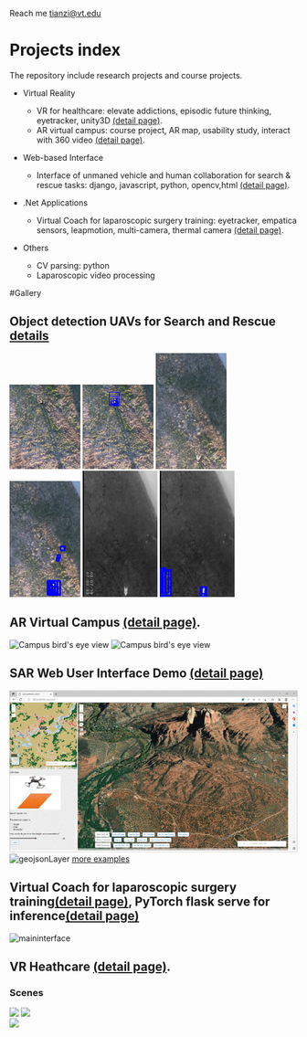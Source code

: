 
Reach me tianzi@vt.edu

<!---
wtianzi/wtianzi is a ✨ special ✨ repository because its `README.md` (this file) appears on your GitHub profile.
You can click the Preview link to take a look at your changes.
--->
# Projects index
The repository include research projects and course projects.
- Virtual Reality
	- VR for healthcare: elevate addictions, episodic future thinking, eyetracker, unity3D [(detail page)](https://github.com/wtianzi/AutonoeticStudy).
	- AR virtual campus: course project, AR map, usability study, interact with 360 video [(detail page)](https://github.com/wtianzi/ARVirtualCampus).

- Web-based Interface
	- Interface of unmaned vehicle and human collaboration for search & rescue tasks: django, javascript, python, opencv,html [(detail page)](https://github.com/wtianzi/sarwebpro).

- .Net Applications
	- Virtual Coach for laparoscopic surgery training: eyetracker, empatica sensors, leapmotion, multi-camera, thermal camera [(detail page)](https://github.com/wtianzi/VirtualCoach_Multicam).


- Others
	- CV parsing: python
	- Laparoscopic video processing


#Gallery
## Object detection UAVs for Search and Rescue [details](https://github.com/wtianzi/objectdetection/)
![rgb](https://github.com/wtianzi/objectdetection/blob/main/images/test/sar5_r.png)
![rgb](https://github.com/wtianzi/objectdetection/blob/main/images/test/sar5_r_101.png)
![rgb](https://github.com/wtianzi/objectdetection/blob/main/images/sar1_r.png)
![rgb](https://github.com/wtianzi/objectdetection/blob/main/images/sar1_r_101.png)
![thermal](https://github.com/wtianzi/objectdetection/blob/main/images/sar1_t.png)
![thermal](https://github.com/wtianzi/objectdetection/blob/main/images/sar1_t_101.png)

## AR Virtual Campus [(detail page)](https://github.com/wtianzi/ARVirtualCampus).
![Campus bird's eye view](https://github.com/wtianzi/ARVirtualCampus/blob/master/example/giphy(1).gif)
![Campus bird's eye view](https://github.com/wtianzi/ARVirtualCampus/blob/master/example/giphy(2).gif)

## SAR Web User Interface Demo [(detail page)](https://github.com/wtianzi/sarwebpro)
![Web interface](https://github.com/wtianzi/sarstudy2/blob/main/screen/UAV_search_experiment_steps.gif)
![geojsonLayer](https://github.com/wtianzi/sarstudy2/blob/main/screen/study2_HeatMap3D.png)
[more examples](https://github.com/wtianzi/sarstudy2/blob/master/screen/)

## Virtual Coach for laparoscopic surgery training[(detail page)](https://github.com/wtianzi/VirtualCoach_Multicam), PyTorch flask serve for inference[(detail page)](https://github.com/wtianzi/pytorchflaskserver)
![maininterface](https://github.com/wtianzi/VirtualCoach_Multicam/blob/master/screen/mainwindow.png)

## VR Heathcare [(detail page)](https://github.com/wtianzi/AutonoeticStudy).
### Scenes
![](https://github.com/wtianzi/AutonoeticStudy/blob/master/2017-06-02_173100/beach.gif)
![](https://github.com/wtianzi/AutonoeticStudy/blob/master/2017-06-02_173100/island.gif)	
![](https://github.com/wtianzi/AutonoeticStudy/blob/master/2017-06-02_173100/woods.gif)


